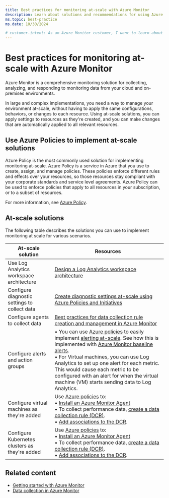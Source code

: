 ```yaml
---
title: Best practices for monitoring at-scale with Azure Monitor
description: Learn about solutions and recommendations for using Azure Monitor to monitor your environment at-scale.
ms.topic: best-practice
ms.date: 10/30/2024

# customer-intent: As an Azure Monitor customer, I want to learn about best practices for using Azure Monitor to monitor my at-scale.
---
```


# Best practices for monitoring at-scale with Azure Monitor

Azure Monitor is a comprehensive monitoring solution for collecting, analyzing, and responding to monitoring data from your cloud and on-premises environments.

In large and complex implementations, you need a way to manage your environment at-scale, without having to apply the same configurations, behaviors, or changes to each resource. Using at-scale solutions, you can apply settings to resources as they're created, and you can make changes that are automatically applied to all relevant resources.

## Use Azure Policies to implement at-scale solutions

Azure Policy is the most commonly used solution for implementing monitoring at-scale.
Azure Policy is a service in Azure that you use to create, assign, and manage policies. These policies enforce different rules and effects over your resources, so those resources stay compliant with your corporate standards and service level agreements. Azure Policy can be used to enforce policies that apply to all resources in your subscription, or to a subset of resources.

For more information, see [Azure Policy](/azure/governance/policy/overview).

## At-scale solutions

The following table describes the solutions you can use to implement monitoring at scale for various scenarios.

| At-scale solution | Resources |
|-------------------|-----------|
| Use Log Analytics workspace architecture | [Design a Log Analytics workspace architecture](../logs/workspace-design.md) |
| Configure diagnostic settings to collect data | [Create diagnostic settings at-scale using Azure Policies and Initiatives](../essentials/diagnostic-settings-policy.md) |
| Configure agents to collect data | [Best practices for data collection rule creation and management in Azure Monitor](../essentials/data-collection-rule-best-practices.md) |
| Configure alerts and action groups | • You can use [Azure policies](/azure/governance/policy/overview) to easily implement [alerting at-scale](../alerts/alerts-overview.md#alerting-at-scale). See how this is implemented with [Azure Monitor baseline alerts](https://aka.ms/amba).<br>• For Virtual machines, you can use Log Analytics to set up one alert for each metric. This would cause each metric to be configured with an alert for when the virtual machine (VM) starts sending data to Log Analytics. |
| Configure virtual machines as they're added | Use [Azure policies](/azure/governance/policy/overview) to:<br>• [Install an Azure Monitor Agent](../agents/azure-monitor-agent-manage.md)<br>• To collect performance data, [create a data collection rule (DCR)](../essentials/data-collection-rule-create-edit.md).<br>• [Add associations to the DCR](../essentials/data-collection-rule-view.md). |
| Configure Kubernetes clusters as they're added | Use [Azure policies](/azure/governance/policy/overview) to:<br>• [Install an Azure Monitor Agent](../agents/azure-monitor-agent-manage.md)<br>• To collect performance data, [create a data collection rule (DCR)](../essentials/data-collection-rule-create-edit.md).<br>• [Add associations to the DCR](../essentials/data-collection-rule-view.md). |

## Related content

* [Getting started with Azure Monitor](getting-started.md)
* [Data collection in Azure Monitor](../essentials/data-collection.md) 
